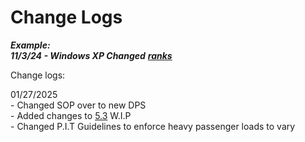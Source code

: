 # Change Logs

_**Example:**_ \
_**11/3/24 - Windows XP Changed**_ [_**ranks**_](https://droidsrus.gitbook.io/sasp/sop/section-3-ranks)



Change logs:

01/27/2025 \
\- Changed SOP over to new DPS\
\- Added changes to [5.3](sop/section-5-department-procedure/5.3-equipment-and-usage.md) W.I.P\
\- Changed P.I.T Guidelines to enforce heavy passenger loads to vary
